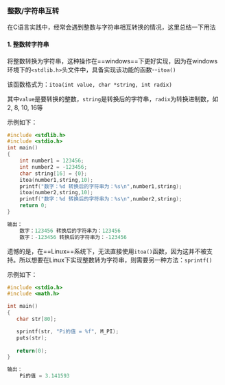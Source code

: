 ### 整数/字符串互转

在C语言实践中，经常会遇到整数与字符串相互转换的情况，这里总结一下用法

#### 1.  整数转字符串

将整数转换为字符串，这种操作在==windows==下更好实现，因为在windows环境下的`<stdlib.h>`头文件中，具备实现该功能的函数--`itoa()`

该函数格式为：`itoa(int value, char *string, int radix)`

其中`value`是要转换的整数，`string`是转换后的字符串，`radix`为转换进制数，如2, 8, 10, 16等

示例如下：

```c
#include <stdlib.h>
#include <stdio.h>
int main()
{
	int number1 = 123456;
	int number2 = -123456;
	char string[16] = {0};
	itoa(number1,string,10);
	printf("数字：%d 转换后的字符串为：%s\n",number1,string);
	itoa(number2,string,10);
	printf("数字：%d 转换后的字符串为：%s\n",number2,string);
	return 0;
}

输出：
    数字：123456 转换后的字符串为：123456
    数字：-123456 转换后的字符串为：-123456
```



遗憾的是，在==Linux==系统下，无法直接使用`itoa()`函数，因为这并不被支持。所以想要在Linux下实现整数转为字符串，则需要另一种方法：`sprintf()`

示例如下：

```c
#include <stdio.h>
#include <math.h>

int main()
{
   char str[80];

   sprintf(str, "Pi的值 = %f", M_PI);
   puts(str);
   
   return(0);
}

输出：
    Pi的值 = 3.141593
```

